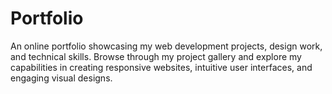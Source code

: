# Portfolio
 An online portfolio showcasing my web development projects, design work, and technical skills. Browse through my project gallery and explore my capabilities in creating responsive websites, intuitive user interfaces, and engaging visual designs.
